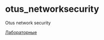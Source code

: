 # otus_networksecurity
Otus network security

[Лабораторные](https://github.com/mockingbird12/otus_networksecurity/labs/)
